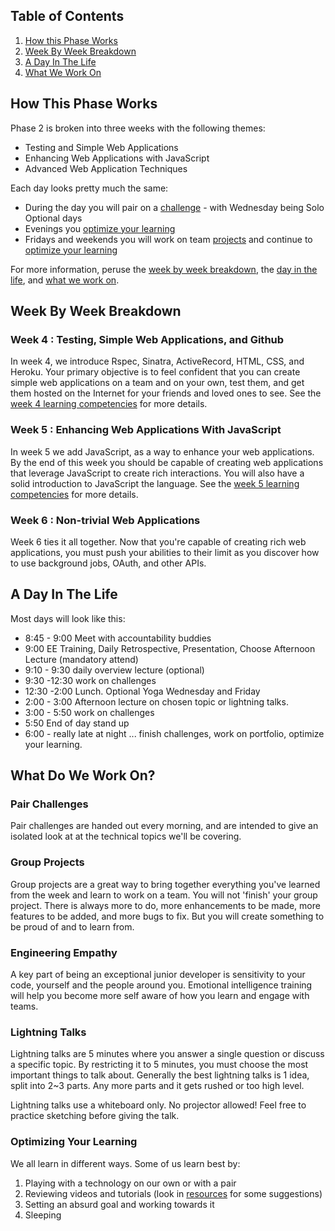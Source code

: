 ## Table of Contents

1. [How this Phase Works](#how-this-phase-works)
1. [Week By Week Breakdown](#week-by-week-breakdown)
1. [A Day In The Life](#a-day-in-the-life)
1. [What We Work On](#what-do-we-work-on)

## How This Phase Works
Phase 2 is broken into three weeks with the following themes:

- Testing and Simple Web Applications
- Enhancing Web Applications with JavaScript
- Advanced Web Application Techniques

Each day looks pretty much the same:
- During the day you will pair on a [challenge](#pair-challenges) - with Wednesday being Solo Optional days
- Evenings you [optimize your learning](#optimizing-your-learning)
- Fridays and weekends you will work on team [projects](#group-projects) and continue to [optimize your learning](#optimizing-your-learning)

For more information, peruse the [week by week
breakdown](#week-by-week-breakdown), the [day in the life](#a-day-in-the-life), and [what we work on](#what-do-we-work-on).

## Week By Week Breakdown

### Week 4 : Testing, Simple Web Applications, and Github
In week 4, we introduce Rspec, Sinatra, ActiveRecord, HTML, CSS, and Heroku. Your
primary objective is to feel confident that you can create simple web applications on a team and on your own, test them, and get them hosted on the
Internet for your friends and loved ones to see. See the [week 4 learning competencies](learning-competencies/week-4-lc.md) for more details.

### Week 5 : Enhancing Web Applications With JavaScript
In week 5 we add JavaScript,  as a way to enhance your web applications. By the end of this week you should be capable of creating web applications that leverage JavaScript to create rich interactions. You will also have a solid introduction to JavaScript the language. See the [week 5 learning competencies](learning-competencies/week-5-lc.md) for more details.


### Week 6 : Non-trivial Web Applications
Week 6 ties it all together. Now that you're capable of creating rich web
applications, you must push your abilities to their limit as you discover how to
use background jobs, OAuth, and other APIs.

## A Day In The Life
Most days will look like this:
  - 8:45 - 9:00 Meet with accountability buddies
  - 9:00  EE Training, Daily Retrospective, Presentation, Choose Afternoon Lecture  (mandatory attend)
  - 9:10 - 9:30 daily overview lecture (optional)
  - 9:30 -12:30 work on challenges
  - 12:30 -2:00 Lunch. Optional Yoga Wednesday and Friday
  - 2:00 - 3:00 Afternoon lecture on chosen topic or lightning talks.
  - 3:00 - 5:50 work on challenges
  - 5:50 End of day stand up
  - 6:00 - really late at night ... finish challenges, work on portfolio, optimize your learning.

## What Do We Work On?

### Pair Challenges
Pair challenges are handed out every morning, and are intended to give an
isolated look at at the technical topics we'll be covering.

### Group Projects
Group projects are a great way to bring together everything you've learned from the week and learn to work on a team.   You will not 'finish' your
group project. There is always more to do, more enhancements to be made, more
features to be added, and more bugs to fix. But you will create something to be proud of and to learn from.

### Engineering Empathy
A key part of being an exceptional junior developer is sensitivity to your code,
yourself and the people around you. Emotional intelligence training will help
you become more self aware of how you learn and engage with teams.

### Lightning Talks
Lightning talks are 5 minutes where you answer a single question or discuss a specific topic. By restricting it to 5 minutes, you must choose the most important things to talk about.  Generally the best lightning talks is 1 idea, split into 2~3 parts. Any more parts and it gets rushed or too high level.

Lightning talks use a whiteboard only. No projector allowed! Feel free to practice
sketching before giving the talk.

### Optimizing Your Learning
We all learn in different ways. Some of us learn best by:

1. Playing with a technology on our own or with a pair
2. Reviewing videos and tutorials (look in [resources](resources.md) for some suggestions)
3. Setting an absurd goal and working towards it
4. Sleeping
